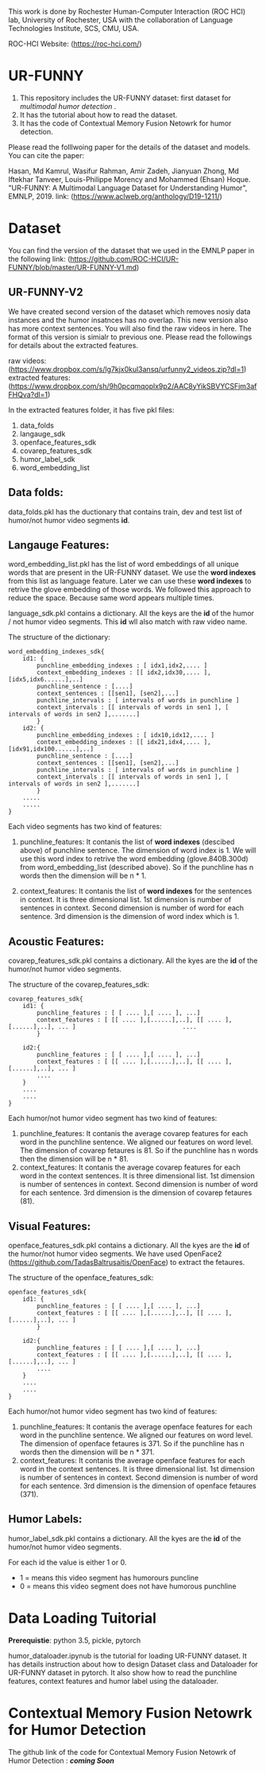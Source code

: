 
This work is done by Rochester Human-Computer Interaction (ROC HCI) lab, University of Rochester, USA with the collaboration of Language Technologies Institute, SCS, CMU, USA.

ROC-HCI Website: (https://roc-hci.com/) 

# UR-FUNNY
 
1. This repository includes the UR-FUNNY dataset: first dataset for *multimodal humor detection* .
2. It has the tutorial about how to read the dataset.
3. It has the code of Contextual Memory Fusion Netowrk for humor detection.

Please read the folllwoing paper for the details of the dataset and models. You can cite the paper:

Hasan, Md Kamrul, Wasifur Rahman, Amir Zadeh, Jianyuan Zhong, Md Iftekhar Tanveer, Louis-Philippe Morency and Mohammed (Ehsan) Hoque. "UR-FUNNY: A Multimodal Language Dataset for Understanding Humor", EMNLP, 2019. link: (https://www.aclweb.org/anthology/D19-1211/)


# Dataset

You can find the version of the dataset that we used in the EMNLP paper in the following link: (https://github.com/ROC-HCI/UR-FUNNY/blob/master/UR-FUNNY-V1.md)

## UR-FUNNY-V2
We have created second version of the dataset which removes nosiy data instances and the humor insatnces has no overlap. This new version also has more context sentences. You will also find the raw videos in here. The format of this version is simialr to previous one. Please read the followings for details about the extracted features. 

raw videos: (https://www.dropbox.com/s/lg7kjx0kul3ansq/urfunny2_videos.zip?dl=1)  
extracted features: (https://www.dropbox.com/sh/9h0pcqmqoplx9p2/AAC8yYikSBVYCSFjm3afFHQva?dl=1)


In the extracted features folder, it has five pkl files:

1. data_folds 
2. langauge_sdk
2. openface_features_sdk
3. covarep_features_sdk
4. humor_label_sdk
5. word_embedding_list



## Data folds:

data_folds.pkl has the ductionary that contains train, dev and test list of humor/not humor video segments **id**. 


## Langauge Features:

word_embedding_list.pkl has the list of word embeddings of all unique words that are present in the UR-FUNNY dataset. We use the **word indexes** from this list as language feature. Later we can use these **word indexes** to retrive the glove embedding of those words. We followed this approach to reduce the space. Because same word appears multiple times.


language_sdk.pkl contains a dictionary. All the keys are the **id** of the humor / not humor video segments. This **id** wll also match with raw video name.

The structure of the dictionary:

```
word_embedding_indexes_sdk{
	id1: {
		punchline_embedding_indexes : [ idx1,idx2,.... ]
		context_embedding_indexes : [[ idx2,idx30,.... ],[idx5,idx6......],..]	
		punchline_sentence : [....]
		context_sentences : [[sen1], [sen2],...]
		punchline_intervals : [ intervals of words in punchline ]
		context_intervals : [[ intervals of words in sen1 ], [ intervals of words in sen2 ],.......]
		}
	id2: {
		punchline_embedding_indexes : [ idx10,idx12,.... ]
		context_embedding_indexes : [[ idx21,idx4,.... ],[idx91,idx100......],..]	
		punchline_sentence : [....]
		context_sentences : [[sen1], [sen2],...]
		punchline_intervals : [ intervals of words in punchline ]
		context_intervals : [[ intervals of words in sen1 ], [ intervals of words in sen2 ],.......]				 
		}
	.....
	.....
}
```

Each video segments has two kind of features: 

1. punchline_features: It contanis the list of **word indexes** (descibed above) of punchline sentence. The dimension of word index is 1. We will use this word index to retrive the word embedding (glove.840B.300d) from word_embedding_list (described above). So if the punchline has n words then the dimension will be n * 1.

2. context_features: It contanis the list of **word indexes** for the sentences in context. It is three dimensional list. 1st dimension is number of sentences in context. Second dimension is number of word for each sentence. 3rd dimension is the dimension of word index which is 1.



## Acoustic Features:

covarep_features_sdk.pkl contains a dictionary. All the kyes are the **id** of the humor/not humor video segments.

The structure of the covarep_features_sdk:

```
covarep_features_sdk{
	id1: {
		punchline_features : [ [ .... ],[ .... ], ...]
		context_features : [ [[ .... ],[......],..], [[ .... ],[......],..], ... ]							 	....
		}

	id2:{
		punchline_features : [ [ .... ],[ .... ], ...]
		context_features : [ [[ .... ],[......],..], [[ .... ],[......],..], ... ]
		....
	}
	....
	....
}
```

Each humor/not humor video segment has two kind of features:

1. punchline_features: It contanis the average covarep features for each word in the punchline sentence. We aligned our features on word level. The dimension of covarep fetaures is 81. So if the punchline has n words then the dimension will be n * 81.
2. context_features: It contanis the average covarep features for each word in the context sentences. It is three dimensional list. 1st dimension is number of sentences in context. Second dimension is number of word for each sentence. 3rd dimension is the dimension of covarep fetaures (81).



## Visual Features:

openface_features_sdk.pkl contains a dictionary. All the kyes are the **id** of the humor/not humor video segments. We have used OpenFace2 (https://github.com/TadasBaltrusaitis/OpenFace) to extract the fetaures.

The structure of the openface_features_sdk:

```
openface_features_sdk{
	id1: {
		punchline_features : [ [ .... ],[ .... ], ...]
		context_features : [ [[ .... ],[......],..], [[ .... ],[......],..], ... ]							 
		}

	id2:{
		punchline_features : [ [ .... ],[ .... ], ...]
		context_features : [ [[ .... ],[......],..], [[ .... ],[......],..], ... ]
		....
	}
	....
	....
}
```

Each humor/not humor video segment has two kind of features:

1. punchline_features: It contanis the average openface features for each word in the punchline sentence. We aligned our features on word level. The dimension of openface fetaures is 371. So if the punchline has n words then the dimension will be n * 371.
2. context_features: It contanis the average openface features for each word in the context sentences. It is three dimensional list. 1st dimension is number of sentences in context. Second dimension is number of word for each sentence. 3rd dimension is the dimension of openface fetaures (371).

## Humor Labels:

humor_label_sdk.pkl contains a dictionary. All the kyes are the **id** of the humor/not humor video segments.

For each id the value is either 1 or 0.

- 1 = means this video segment has humorours puncline
- 0 = means this video segment does not have humorous punchline 


# Data Loading Tuitorial

**Prerequistie**: python 3.5, pickle, pytorch

humor_dataloader.ipynub is the tutorial for loading UR-FUNNY dataset. It has details instruction about how to design Dataset class and Dataloader for UR-FUNNY dataset in pytorch. It also show how to read the punchline features, context features and humor label using the dataloader.   


# Contextual Memory Fusion Netowrk for Humor Detection

The github link of the code for Contextual Memory Fusion Netowrk of Humor Detection : ***coming Soon***
